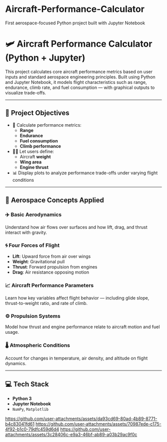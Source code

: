 # Aircraft-Performance-Calculator
First aerospace-focused Python project built with Jupyter Notebook
# 🛩️ Aircraft Performance Calculator (Python + Jupyter)

This project calculates core aircraft performance metrics based on user inputs and standard aerospace engineering principles. Built using Python and Jupyter Notebook, it models flight characteristics such as range, endurance, climb rate, and fuel consumption — with graphical outputs to visualize trade-offs.

---

## 🎯 Project Objectives

- 🔢 Calculate performance metrics:
  - **Range**
  - **Endurance**
  - **Fuel consumption**
  - **Climb performance**
- 🧍‍♂️ Let users define:
  - Aircraft **weight**
  - **Wing area**
  - **Engine thrust**
- 📊 Display plots to analyze performance trade-offs under varying flight conditions

---

## 🚀 Aerospace Concepts Applied

### ✈️ Basic Aerodynamics
Understand how air flows over surfaces and how lift, drag, and thrust interact with gravity.

### 🌀 Four Forces of Flight
- **Lift**: Upward force from air over wings  
- **Weight**: Gravitational pull  
- **Thrust**: Forward propulsion from engines  
- **Drag**: Air resistance opposing motion

### 📈 Aircraft Performance Parameters
Learn how key variables affect flight behavior — including glide slope, thrust-to-weight ratio, and rate of climb.

### ⚙️ Propulsion Systems
Model how thrust and engine performance relate to aircraft motion and fuel usage.

### 🌡️ Atmospheric Conditions
Account for changes in temperature, air density, and altitude on flight dynamics.

---

## 💻 Tech Stack

- **Python 3**
- **Jupyter Notebook**
- `NumPy`, `Matplotlib`

 
https://github.com/user-attachments/assets/da93cd69-80ad-4b89-8771-b4c83041fd61
https://github.com/user-attachments/assets/70987ede-c175-4f92-b1c0-79dfc459d6d4
https://github.com/user-attachments/assets/3c28406c-e9a3-46bf-ab89-a03b29ac9f0c





